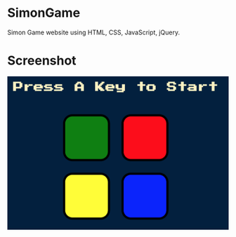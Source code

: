 # SimonGame
Simon Game website using HTML, CSS, JavaScript, jQuery.


# Screenshot
![](screenshot/simonGame.png)
